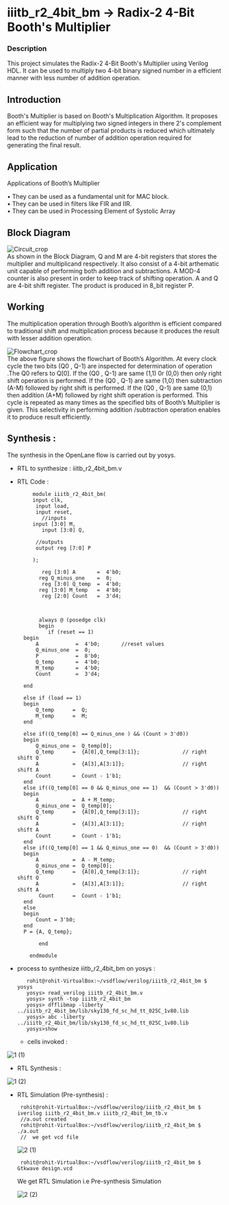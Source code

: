 # iiitb_r2_4bit_bm -> Radix-2 4-Bit Booth's Multiplier     

### Description 
 This project simulates the Radix-2 4-Bit Booth's Multiplier using Verilog HDL. It can be used to multiply two 4-bit binary signed number in a efficient manner with 
 less number of addition operation.
 
## Introduction
Booth's Multiplier is based on Booth's Multiplication Algorithm. It proposes an efficient way for multiplying two signed integers in there 2's complement form such that the number of partial products is reduced which ultimately lead to the reduction of number of addition operation required for generating the final result.


## Application 
Applications of Booth’s Multiplier

•	They can be used as a fundamental unit for MAC block.<br>
•	They can be used in filters like FIR and IIR.<br>
•	They can be used in Processing Element of Systolic Array

## Block Diagram 

![Circuit_crop](https://github.com/Rohitkadam31/iiitb_r2_4bit_bm-Rohit/assets/148602919/def99784-b204-440e-b602-2637a2249183)<br>As shown in the Block Diagram, Q and M are 4-bit registers that stores the multiplier and multiplicand respectively. It also consist of a 4-bit arthematic unit capable of performing both addition and subtractions. A MOD-4 counter is also present in order to keep track of shifting operation. A and Q are 4-bit shift register. The product is produced in 8_bit register P.<br>
## Working
The multiplication operation through Booth’s algorithm is efficient compared to traditional shift and multiplication process because it produces the result with lesser addition operation.

![Flowchart_crop](https://github.com/Rohitkadam31/iiitb_r2_4bit_bm-Rohit/assets/148602919/79d0463c-c8f6-4547-b9ee-3ebf2c93b35d)
<br>
The above figure shows the flowchart of Booth’s Algorithm. At every clock cycle the two bits (Q0 , Q-1) are inspected for determination of operation .The Q0 refers to Q[0]. If the (Q0 , Q-1) are same (1,1) 0r (0,0) then only right shift operation is performed. If the (Q0 , Q-1) are same (1,0) then subtraction (A-M) followed by right shift is performed. If the (Q0 , Q-1) are same (0,1) then addition (A+M) followed by right shift operation is performed. This cycle is repeated as many times as the specified bits of Booth’s Multiplier is given. This selectivity in performing addition /subtraction operation enables it to produce result efficiently.


## Synthesis :

The synthesis in the OpenLane flow is carried out by yosys.

* RTL to synthesize : iiitb_r2_4bit_bm.v

* RTL Code :

 
           module iiitb_r2_4bit_bm(
           input clk,
          	input load,
          	input reset,
	          //inputs
           input [3:0] M,
	          input [3:0] Q,
	
          	//outputs
          	output reg [7:0] P

           );
	 
	          reg [3:0] A 		=  4'b0;
         	 reg Q_minus_one 	=  0;
	          reg [3:0] Q_temp 	=  4'b0;
         	 reg [3:0] M_temp 	=  4'b0;
	          reg [2:0] Count 	=  3'd4;
	 
	 
	 
        	 always @ (posedge clk)
        	 begin
	        	if (reset == 1)
		begin
			A 			 =  4'b0;		//reset values
			Q_minus_one  =  0;
			P 			 =  8'b0;
			Q_temp 		 =  4'b0;
			M_temp 		 =  4'b0;
			Count 		 =  3'd4;

		end

		else if (load == 1)
		begin
			Q_temp 		=  Q;
			M_temp 		=  M;
		end

		else if((Q_temp[0] == Q_minus_one ) && (Count > 3'd0))
		begin
			Q_minus_one =  Q_temp[0];
			Q_temp 		=  {A[0],Q_temp[3:1]};				// right shift Q							
			A 			=  {A[3],A[3:1]};					// right shift A	
		    Count 		=  Count - 1'b1;					
		end
		else if((Q_temp[0] == 0 && Q_minus_one == 1)  && (Count > 3'd0))
		begin
			A 			=  A + M_temp;
			Q_minus_one =  Q_temp[0];
			Q_temp 		=  {A[0],Q_temp[3:1]};				// right shift Q
			A 			=  {A[3],A[3:1]};					// right shift A
			Count 		=  Count - 1'b1;
		end
		else if((Q_temp[0] == 1 && Q_minus_one == 0)  && (Count > 3'd0))
		begin
			A 			=  A - M_temp;
			Q_minus_one =  Q_temp[0];
			Q_temp 		=  {A[0],Q_temp[3:1]};				// right shift Q
			A 			=  {A[3],A[3:1]};					// right shift A
			 Count 		=  Count - 1'b1;
		end
		else 
		begin
			Count = 3'b0;
		end
		P = {A, Q_temp};
		
	         end

          endmodule

* process to synthesize iiitb_r2_4bit_bm on yosys :

         rohit@rohit-VirtualBox:~/vsdflow/verilog/iiitb_r2_4bit_bm $ yosys
         yosys> read_verilog iiitb_r2_4bit_bm.v
         yosys> synth -top iiitb_r2_4bit_bm
         yosys> dfflibmap -liberty ../iiitb_r2_4bit_bm/lib/sky130_fd_sc_hd_tt_025C_1v80.lib
         yosys> abc -liberty ../iiitb_r2_4bit_bm/lib/sky130_fd_sc_hd_tt_025C_1v80.lib
         yosys>show
  
  * cells invoked :
      
![1 (1)](https://github.com/Rohitkadam31/iiitb_r2_4bit_bm-Rohit/assets/148602919/1489c3e3-671c-48ce-b587-b69888e5e8ac)


* RTL Synthesis :
  
![1 (2)](https://github.com/Rohitkadam31/iiitb_r2_4bit_bm-Rohit/assets/148602919/6e4fb193-df5f-4b0c-be2c-cd456e2082d1)

* RTL Simulation (Pre-synthesis) :

       rohit@rohit-VirtualBox:~/vsdflow/verilog/iiitb_r2_4bit_bm $ iverilog iiitb_r2_4bit_bm.v iiitb_r2_4bit_bm_tb.v
       //a.out created
       rohit@rohit-VirtualBox:~/vsdflow/verilog/iiitb_r2_4bit_bm $ ./a.out
       //  we get vcd file
  ![2 (1)](https://github.com/Rohitkadam31/iiitb_r2_4bit_bm-Rohit/assets/148602919/be72276a-4e7f-4ad6-b6c5-9a9fecc9176e)

       rohit@rohit-VirtualBox:~/vsdflow/verilog/iiitb_r2_4bit_bm $ Gtkwave design.vcd

  We get RTL Simulation i.e Pre-synthesis Simulation

  ![2 (2)](https://github.com/Rohitkadam31/iiitb_r2_4bit_bm-Rohit/assets/148602919/2ee1f4ac-2f47-4720-9e18-57ba6fcfa791)


  
  

 







